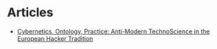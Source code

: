 # Articles

* [Cybernetics, Ontology, Practice: Anti-Modern TechnoScience in the European Hacker Tradition](content/cyxontpra.md)

